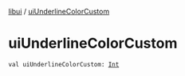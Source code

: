 [libui](index.md) / [uiUnderlineColorCustom](./ui-underline-color-custom.md)

# uiUnderlineColorCustom

`val uiUnderlineColorCustom: `[`Int`](https://kotlinlang.org/api/latest/jvm/stdlib/kotlin/-int/index.html)